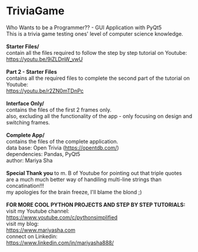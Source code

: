 # TriviaGame
Who Wants to be a Programmer?? - GUI Application with PyQt5
<br>
This is a trivia game testing ones' level of computer science knowledge.
<br>
<br>
<b>Starter Files/</b>
<br>
contain all the files required to follow the step by step tutorial on Youtube:
<br>
https://youtu.be/9iZLDnW_vwU
<br>
<br>
<b>Part 2 - Starter Files</b>
<br>
contains all the required files to complete the second part of the tutorial on Youtube:
<br>
https://youtu.be/r2ZN0mTDnPc
<br>
<br>
<b>Interface Only/</b>
<br>
contains the files of the first 2 frames only.
<br>
also, excluding all the functionality of the app - only focusing on design and switching frames.
<br>
<br>
<b>Complete App/</b>
<br>
contains the files of the complete application.
<br>
data base: Open Trivia (https://opentdb.com/)
<br>
dependencies: Pandas, PyQt5
<br>
author: Mariya Sha
<br>
<br>
<b>Special Thank you</b> to m. B of Youtube for pointing out that triple quotes
<br>
are a much much better way of handiling multi-line strings than concatination!!!
<br>
my apologies for the brain freeze, I'll blame the blond ;)
<br>
<br>
<b>FOR MORE COOL PYTHON PROJECTS AND STEP BY STEP TUTORIALS:</b>
<br>
visit my Youtube channel:
<br>
https://www.youtube.com/c/pythonsimplified
<br>
visit my blog:
<br>
https://www.mariyasha.com
<br>
connect on Linkedin:
<br>
https://www.linkedin.com/in/mariyasha888/
  
